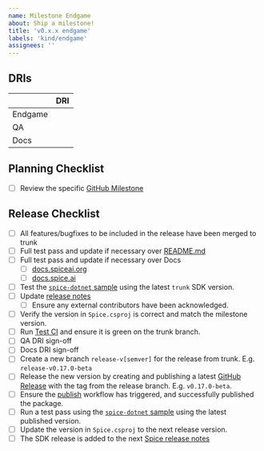 ```yaml
---
name: Milestone Endgame
about: Ship a milestone!
title: 'v0.x.x endgame'
labels: 'kind/endgame'
assignees: ''
---
```


## DRIs

|         | DRI |
| ------- | --- |
| Endgame |     |
| QA      |     |
| Docs    |     |

## Planning Checklist

- [ ] Review the specific [GitHub Milestone](https://github.com/spiceai/spice-dotnet/milestones)

## Release Checklist

- [ ] All features/bugfixes to be included in the release have been merged to trunk
- [ ] Full test pass and update if necessary over [README.md](https://github.com/spiceai/spice-dotnet/blob/trunk/README.md)
- [ ] Full test pass and update if necessary over Docs
  - [ ] [docs.spiceai.org](https://docs.spiceai.org/sdks/dotnet)
  - [ ] [docs.spice.ai](https://github.com/spicehq/docs/blob/trunk/sdks/dotnet-sdk.md)
- [ ] Test the [`spice-dotnet` sample](https://github.com/spiceai/samples/tree/trunk/client-sdk/spice-dotnet-sdk-sample) using the latest `trunk` SDK version.
- [ ] Update [release notes](https://github.com/spiceai/spice-dotnet/blob/trunk/docs/release_notes)
  - [ ] Ensure any external contributors have been acknowledged.
- [ ] Verify the version in `Spice.csproj` is correct and match the milestone version.
- [ ] Run [Test CI](https://github.com/spiceai/spice-dotnet/actions/workflows/pr.yml) and ensure it is green on the trunk branch.
- [ ] QA DRI sign-off
- [ ] Docs DRI sign-off
- [ ] Create a new branch `release-v[semver]` for the release from trunk. E.g. `release-v0.17.0-beta`
- [ ] Release the new version by creating and publishing a latest [GitHub Release](https://github.com/spiceai/spice-dotnet/releases/new) with the tag from the release branch. E.g. `v0.17.0-beta`.
- [ ] Ensure the [publish](https://github.com/spiceai/spice-dotnet/actions/workflows/publish.yml) workflow has triggered, and successfully published the package.
- [ ] Run a test pass using the [`spice-dotnet` sample](https://github.com/spiceai/samples/tree/trunk/client-sdk/spice-dotnet-sdk-sample) using the latest published version.
- [ ] Update the version in `Spice.csproj` to the next release version.
- [ ] The SDK release is added to the next [Spice release notes](https://github.com/spiceai/spiceai/tree/trunk/docs/release_notes)
